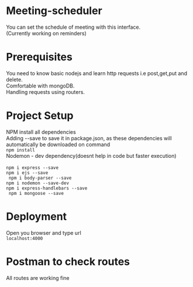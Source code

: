 # Meeting-scheduler
You can set the schedule of meeting with this interface.
<br>
(Currently working on reminders)
# Prerequisites
You need to know basic nodejs and learn http requests i.e post,get,put and delete.
<br>
Comfortable with mongoDB.
<br>
Handling requests using routers.
# Project Setup
NPM install all dependencies
<br>
Adding --save to save it in package.json, as these dependencies will automatically be downloaded on command
<br>
``` npm install ```
<br>
Nodemon - dev dependency(doesnt help in code but faster execution)
<br>
<br>
``` npm i express --save ```
<br>
``` npm i ejs --save ```
<br>
``` npm i body-parser --save```
<br>
``` npm i nodemon --save-dev ```
<br>
``` npm i express-handlebars --save ```
<br>
``` npm i mongoose --save```
# Deployment
Open you browser and type url
<br>
``` localhost:4000 ```
# Postman to check routes
All routes are working fine
